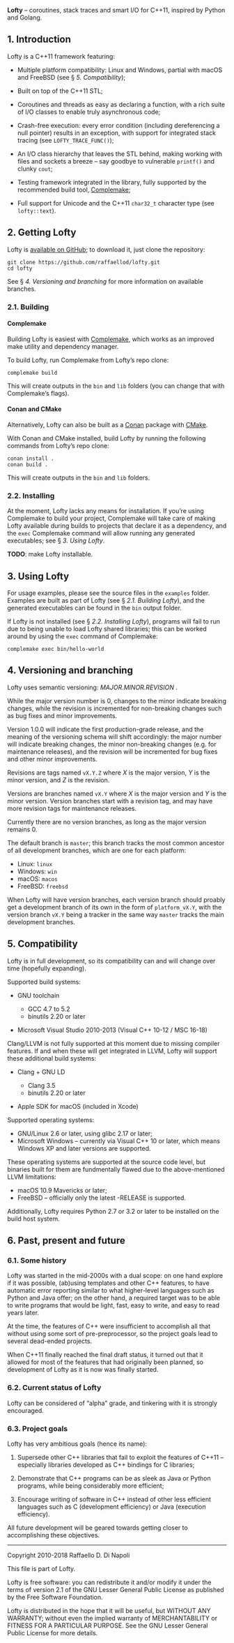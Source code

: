 ﻿**Lofty** – coroutines, stack traces and smart I/O for C++11, inspired by Python and Golang. 

## 1. Introduction

Lofty is a C++11 framework featuring:

*  Multiple platform compatibility: Linux and Windows, partial with macOS and FreeBSD (see §
   _5. Compatibility_);

*  Built on top of the C++11 STL;

*  Coroutines and threads as easy as declaring a function, with a rich suite of I/O classes to enable truly
   asynchronous code;

*  Crash-free execution: every error condition (including dereferencing a null pointer) results in an
   exception, with support for integrated stack tracing (see `LOFTY_TRACE_FUNC()`);

*  An I/O class hierarchy that leaves the STL behind, making working with files and sockets a breeze – say
   goodbye to vulnerable `printf()` and clunky `cout`;

*  Testing framework integrated in the library, fully supported by the recommended build tool,
   [Complemake](https://github.com/raffaellod/complemake);

*  Full support for Unicode and the C++11 `char32_t` character type (see `lofty::text`).


## 2. Getting Lofty

Lofty is [available on GitHub](https://github.com/raffaellod/lofty); to download it, just clone the
repository:

```
git clone https://github.com/raffaellod/lofty.git
cd lofty
```

See § _4. Versioning and branching_ for more information on available branches.


### 2.1. Building

#### Complemake

Building Lofty is easiest with [Complemake](https://github.com/raffaellod/complemake), which works as an improved
make utility and dependency manager.

To build Lofty, run Complemake from Lofty’s repo clone:

```
complemake build
```

This will create outputs in the `bin` and `lib` folders (you can change that with Complemake’s flags).

#### Conan and CMake

Alternatively, Lofty can also be built as a [Conan](https://www.conan.io/) package
with [CMake](https://cmake.org/).

With Conan and CMake installed, build Lofty by running the following commands from Lofty’s repo clone:
```
conan install .
conan build .
```

This will create outputs in the `bin` and `lib` folders.


### 2.2. Installing

At the moment, Lofty lacks any means for installation.
If you’re using Complemake to build your project, Complemake will take care of making Lofty available during
builds to projects that declare it as a dependency, and the `exec` Complemake command will allow running any
generated executables; see § _3. Using Lofty_.

**TODO**: make Lofty installable.


## 3. Using Lofty

For usage examples, please see the source files in the `examples` folder. Examples are built as part of Lofty
(see § _2.1. Building Lofty_), and the generated executables can be found in the `bin` output folder.

If Lofty is not installed (see § _2.2. Installing Lofty_), programs will fail to run due to being unable to
load Lofty shared libraries; this can be worked around by using the `exec` command of Complemake:

```
complemake exec bin/hello-world
```


## 4. Versioning and branching

Lofty uses semantic versioning: _MAJOR.MINOR.REVISION_ .

While the major version number is 0, changes to the minor indicate breaking changes, while the revision is
incremented for non-breaking changes such as bug fixes and minor improvements.

Version 1.0.0 will indicate the first production-grade release, and the meaning of the versioning schema will
shift accordingly: the major number will indicate breaking changes, the minor non-breaking changes (e.g. for
maintenance releases), and the revision will be incremented for bug fixes and other minor improvements.

Revisions are tags named `vX.Y.Z` where _X_ is the major version, _Y_ is the minor version, and _Z_ is the
revision.

Versions are branches named `vX.Y` where _X_ is the major version and _Y_ is the minor version. Version
branches start with a revision tag, and may have more revision tags for maintenance releases.

Currently there are no version branches, as long as the major version remains 0.

The default branch is `master`; this branch tracks the most common ancestor of all development branches, which
are one for each platform:

*  Linux:   `linux`
*  Windows: `win`
*  macOS:   `macos`
*  FreeBSD: `freebsd`

When Lofty will have version branches, each version branch should proably get a development branch of its own
in the form of `platform_vX.Y`, with the version branch `vX.Y` being a tracker in the same way `master` tracks
the main development branches.


## 5. Compatibility

Lofty is in full development, so its compatibility can and will change over time (hopefully expanding).

Supported build systems:

*  GNU toolchain
   *  GCC 4.7 to 5.2
   *  binutils 2.20 or later

*  Microsoft Visual Studio 2010-2013 (Visual C++ 10-12 / MSC 16-18)

Clang/LLVM is not fully supported at this moment due to missing compiler features. If and when these will get
integrated in LLVM, Lofty will support these additional build systems:

*  Clang + GNU LD
   *  Clang 3.5
   *  binutils 2.20 or later

*  Apple SDK for macOS (included in Xcode)

Supported operating systems:

*  GNU/Linux 2.6 or later, using glibc 2.17 or later;
*  Microsoft Windows – currently via Visual C++ 10 or later, which means Windows XP and later versions are
   supported.

These operating systems are supported at the source code level, but binaries built for them are fundmentally
flawed due to the above-mentioned LLVM limitations:

*  macOS 10.9 Mavericks or later;
*  FreeBSD – officially only the latest -RELEASE is supported.

Additionally, Lofty requires Python 2.7 or 3.2 or later to be installed on the build host system.


## 6. Past, present and future


### 6.1. Some history

Lofty was started in the mid-2000s with a dual scope: on one hand explore if it was possible, (ab)using
templates and other C++ features, to have automatic error reporting similar to what higher-level languages
such as Python and Java offer; on the other hand, a required target was to be able to write programs that
would be light, fast, easy to write, and easy to read years later.

At the time, the features of C++ were insufficient to accomplish all that without using some sort of
pre-preprocessor, so the project goals lead to several dead-ended projects.

When C++11 finally reached the final draft status, it turned out that it allowed for most of the features that
had originally been planned, so development of Lofty as it is now was finally started.


### 6.2. Current status of Lofty

Lofty can be considered of “alpha” grade, and tinkering with it is strongly encouraged.


### 6.3. Project goals

Lofty has very ambitious goals (hence its name):

1. Supersede other C++ libraries that fail to exploit the features of C++11 – especially libraries developed
   as C++ bindings for C libraries;

2. Demonstrate that C++ programs can be as sleek as Java or Python programs, while being considerably more
   efficient;

3. Encourage writing of software in C++ instead of other less efficient languages such as C (development
   efficiency) or Java (execution efficiency).

All future development will be geared towards getting closer to accomplishing these objectives.




--------------------------------------------------------------------------------------------------------------
Copyright 2010-2018 Raffaello D. Di Napoli

This file is part of Lofty.

Lofty is free software: you can redistribute it and/or modify it under the terms of version 2.1 of the GNU
Lesser General Public License as published by the Free Software Foundation.

Lofty is distributed in the hope that it will be useful, but WITHOUT ANY WARRANTY; without even the implied
warranty of MERCHANTABILITY or FITNESS FOR A PARTICULAR PURPOSE. See the GNU Lesser General Public License for
more details.
